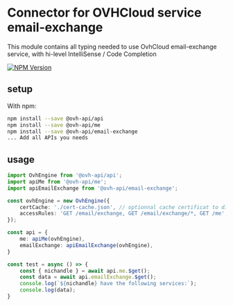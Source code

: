# Connector for OVHCloud service email-exchange

This module contains all typing needed to use OvhCloud email-exchange service, with hi-level IntelliSense / Code Completion

[![NPM Version](https://img.shields.io/npm/v/@ovh-api/email-exchange.svg?style=flat)](https://www.npmjs.org/package/@ovh-api/email-exchange)

## setup

With npm:
````bash
npm install --save @ovh-api/api
npm install --save @ovh-api/me
npm install --save @ovh-api/email-exchange
... Add all APIs you needs
````

## usage

````typescript
import OvhEngine from '@ovh-api/api';
import apiMe from '@ovh-api/me';
import apiEmailExchange from '@ovh-api/email-exchange';

const ovhEngine = new OvhEngine({ 
    certCache: './cert-cache.json', // optionnal cache certificat to disk
    accessRules: 'GET /email/exchange, GET /email/exchange/*, GET /me', // optionnal limit the requested privileges.
});

const api = {
    me: apiMe(ovhEngine),
    emailExchange: apiEmailExchange(ovhEngine),
}

const test = async () => {
    const { nichandle } = await api.me.$get();
    const data = await api.emailExchange.$get();
    console.log(`${nichandle} have the following services:`);
    console.log(data);
}

````